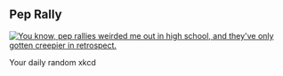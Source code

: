 ## Pep Rally
[![You know, pep rallies weirded me out in high school, and they've only gotten creepier in retrospect.](https://imgs.xkcd.com/comics/pep_rally.png)](https://xkcd.com/588/ "You know, pep rallies weirded me out in high school, and they've only gotten creepier in retrospect.")

Your daily random xkcd
